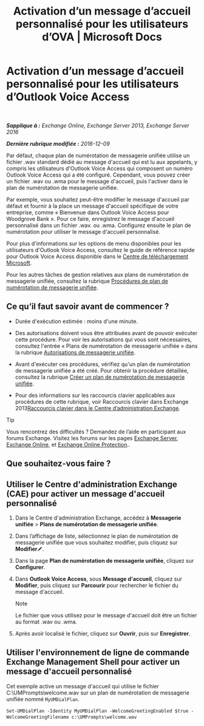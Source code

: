 ﻿---
title: 'Activation d’un message d’accueil personnalisé pour les utilisateurs d’OVA | Microsoft Docs'
TOCTitle: Activation d’un message d’accueil personnalisé pour les utilisateurs d’Outlook Voice Access
ms:assetid: abd418ec-2c65-4720-859d-c11a2698dc06
ms:mtpsurl: https://technet.microsoft.com/fr-fr/library/Bb124125(v=EXCHG.150)
ms:contentKeyID: 50555456
ms.date: 04/24/2018
mtps_version: v=EXCHG.150
ms.translationtype: HT
---

# Activation d’un message d’accueil personnalisé pour les utilisateurs d’Outlook Voice Access

 

_**Sapplique à :** Exchange Online, Exchange Server 2013, Exchange Server 2016_

_**Dernière rubrique modifiée :** 2016-12-09_

Par défaut, chaque plan de numérotation de messagerie unifiée utilise un fichier .wav standard dédié au message d'accueil qui est lu aux appelants, y compris les utilisateurs d'Outlook Voice Access qui composent un numéro Outlook Voice Access qui a été configuré. Cependant, vous pouvez créer un fichier .wav ou .wma pour le message d'accueil, puis l'activer dans le plan de numérotation de messagerie unifiée.

Par exemple, vous souhaitez peut-être modifier le message d'accueil par défaut et fournir à la place un message d'accueil spécifique de votre entreprise, comme « Bienvenue dans Outlook Voice Access pour Woodgrove Bank ». Pour ce faire, enregistrez le message d'accueil personnalisé dans un fichier .wav. ou .wma. Configurez ensuite le plan de numérotation pour utiliser le message d'accueil personnalisé.

Pour plus d'informations sur les options de menu disponibles pour les utilisateurs d'Outlook Voice Access, consultez le guide de référence rapide pour Outlook Voice Access disponible dans le [Centre de téléchargement Microsoft](https://go.microsoft.com/fwlink/p/?linkid=272767).

Pour les autres tâches de gestion relatives aux plans de numérotation de messagerie unifiée, consultez la rubrique [Procédures de plan de numérotation de messagerie unifiée](um-dial-plan-procedures-exchange-2013-help.md).

## Ce qu’il faut savoir avant de commencer ?

  - Durée d'exécution estimée : moins d'une minute.

  - Des autorisations doivent vous être attribuées avant de pouvoir exécuter cette procédure. Pour voir les autorisations qui vous sont nécessaires, consultez l'entrée « Plans de numérotation de messagerie unifiée » dans la rubrique [Autorisations de messagerie unifiée](unified-messaging-permissions-exchange-2013-help.md).

  - Avant d'exécuter ces procédures, vérifiez qu'un plan de numérotation de messagerie unifiée a été créé. Pour obtenir la procédure détaillée, consultez la rubrique [Créer un plan de numérotation de messagerie unifiée](create-a-um-dial-plan-exchange-2013-help.md).

  - Pour des informations sur les raccourcis clavier applicables aux procédures de cette rubrique, voir Raccourcis clavier dans Exchange 2013[Raccourcis clavier dans le Centre d’administration Exchange](keyboard-shortcuts-in-the-exchange-admin-center-exchange-online-protection-help.md).

> [!TIP]
> Vous rencontrez des difficultés ? Demandez de l’aide en participant aux forums Exchange. Visitez les forums sur les pages <a href="https://go.microsoft.com/fwlink/p/?linkid=60612">Exchange Server</a>, <a href="https://go.microsoft.com/fwlink/p/?linkid=267542">Exchange Online</a>, et <a href="https://go.microsoft.com/fwlink/p/?linkid=285351">Exchange Online Protection</a>..


## Que souhaitez-vous faire ?

## Utiliser le Centre d'administration Exchange (CAE) pour activer un message d'accueil personnalisé

1.  Dans le Centre d'administration Exchange, accédez à **Messagerie unifiée** \> **Plans de numérotation de messagerie unifiée**.

2.  Dans l’affichage de liste, sélectionnez le plan de numérotation de messagerie unifiée que vous souhaitez modifier, puis cliquez sur **Modifier**![Icône Modifier](images/Bb124582.6f53ccb2-1f13-4c02-bea0-30690e6ea71d(EXCHG.150).gif "Icône Modifier").

3.  Dans la page **Plan de numérotation de messagerie unifiée**, cliquez sur **Configurer**.

4.  Dans **Outlook Voice Access**, sous **Message d'accueil**, cliquez sur **Modifier**, puis cliquez sur **Parcourir** pour rechercher le fichier du message d'accueil.
    
    > [!NOTE]
    > Le fichier que vous utilisez pour le message d'accueil doit être un fichier au format .wav ou .wma.


5.  Après avoir localisé le fichier, cliquez sur **Ouvrir**, puis sur **Enregistrer**.

## Utiliser l'environnement de ligne de commande Exchange Management Shell pour activer un message d'accueil personnalisé

Cet exemple active un message d'accueil qui utilise le fichier C:\\UMPrompts\\welcome.wav sur un plan de numérotation de messagerie unifiée nommé `MyUMDialPlan`.

    Set-UMDialPlan -Identity MyUMDialPlan -WelcomeGreetingEnabled $true -WelcomeGreetingFilename c:\UMPrompts\welcome.wav


